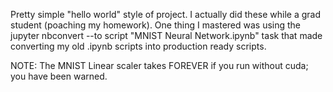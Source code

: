 Pretty simple "hello world" style of project.  I actually did these while a grad student (poaching my homework).  One thing I mastered was using the jupyter nbconvert --to script "MNIST Neural Network.ipynb" task that made converting my old .ipynb scripts into production ready scripts.  

NOTE: The MNIST Linear scaler takes FOREVER if you run without cuda; you have been warned. 
